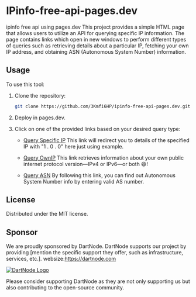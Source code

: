 # IPinfo-free-api-pages.dev

ipinfo free api using pages.dev
This project provides a simple HTML page that allows users to utilize an API for querying specific IP information. The page contains links which open in new windows to perform different types of queries such as retrieving details about a particular IP, fetching your own IP address, and obtaining ASN (Autonomous System Number) information.

## Usage

To use this tool:

1. Clone the repository:

   ```bash
   git clone https://github.com/3Kmfi6HP/ipinfo-free-api-pages.dev.git
   ```

2. Deploy in pages.dev.

3. Click on one of the provided links based on your desired query type:

   - [Query Specific IP](https://ipinfo-free.pages.dev/api/1.1.1.1)
     This link will redirect you to details of the specified IP with "1 . 0 . 0" here just using example.
   - [Query OwnIP](https://ipinfo-free.pages.dev/api)
     This link retrieves information about your own public internet protocol version—IPv4 or IPv6—or both 😄!

   - [Query ASN](https://ipinfo-free.pages.dev/api/as13335)
     By following this link, you can find out Autonomous System Number info by entering valid AS number.

## License

Distributed under the MIT license.

## Sponsor
We are proudly sponsored by DartNode.  DartNode supports our project by providing [mention the specific support they offer, such as infrastructure, services, etc.].
websize:https://dartnode.com

[![DartNode Logo](https://app.dartnode.com/assets/dash/images/brand/favicon.png)](https://dartnode.com)

Please consider supporting DartNode as they are not only supporting us but also contributing to the open-source community.

